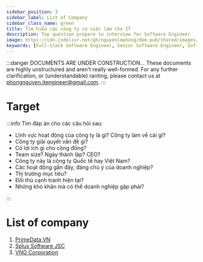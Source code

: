 ```yaml
---
sidebar_position: 3
sidebar_label: List of Company
sidebar_class_name: green
title: Tìm hiểu các công ty có việc làm cho IT
description: Top question prepare to interview for Software Engineer
image: https://cdn.jsdelivr.net/gh/nguyenlephong/dom-pub/shared/images/cv/images/dom.png
keywords: [Full-stack Software Engineer, Senior Software Engineer, Software Engineer, JS Framework, UI Framework, Frontend Developer, Nguyễn Lê Phong]
---
```


:::danger DOCUMENTS ARE UNDER CONSTRUCTION...
These documents are highly unstructured and aren't really well-formed. For any further clarification, or (understandable) ranting, please contact us at phongnguyen.itengineer@gmail.com.
:::

# Target
:::info Tìm đáp án cho các câu hỏi sau:

* Lĩnh vực hoạt động của công ty là gì? Công ty làm về cái gì?
* Công ty giải quyết vấn đề gì?
* Có lợi ích gì cho cộng đồng?
* Team size? Ngày thành lập? CEO?
* Công ty này là công ty Quốc tế hay Việt Nam?
* Các hoạt động gần đây, đáng chú ý của doanh nghiệp?
* Thị trường mục tiêu?
* Đối thủ cạnh tranh hiện tại?
* Những khó khăn mà có thể doanh nghiệp gặp phải?

:::

# List of company
1. [PrimeData VN](/docs/company/primedata)
2. [Splus Software JSC](/docs/company/splus-software)
2. [VNG Corporation](/docs/company/vng-corporation)

